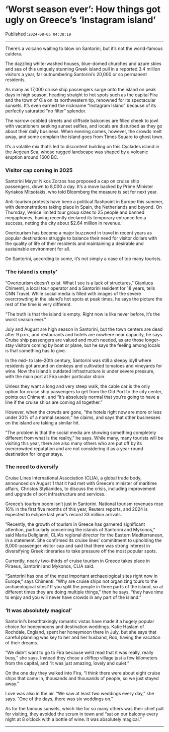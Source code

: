 # ‘Worst season ever’: How things got ugly on Greece’s ‘Instagram island’

Published :`2024-08-05 04:38:19`

---

There’s a volcano waiting to blow on Santorini, but it’s not the world-famous caldera.

The dazzling white-washed houses, blue-domed churches and azure skies and sea of this uniquely stunning Greek island pull in a reported 3.4 million visitors a year, far outnumbering Santorini’s 20,000 or so permanent residents.

As many as 17,000 cruise ship passengers surge onto the island on peak days in high season, heading straight to hot spots such as the capital Fira and the town of Oia on its northwestern tip, renowned for its spectacular sunsets. It’s even earned the nickname “Instagram Island” because of its perfectly saturated “no filter” splendor.

The narrow cobbled streets and cliffside balconies are filled cheek to jowl with vacationers seeking sunset selfies, and locals are disturbed as they go about their daily business. When evening comes, however, the crowds melt away, and some complain the island goes from Times Square to ghost town.

It’s a volatile mix that’s led to discontent building on this Cyclades island in the Aegean Sea, whose rugged landscape was shaped by a volcanic eruption around 1600 BC.

### Visitor cap coming in 2025

Santorini Mayor Nikos Zorzos has proposed a cap on cruise ship passengers, down to 8,000 a day. It’s a move backed by Prime Minister Kyriakos Mitsotakis, who told Bloomberg the measure is set for next year.

Anti-tourism protests have been a political flashpoint in Europe this summer, with demonstrations taking place in Spain, the Netherlands and beyond. On Thursday, Venice limited tour group sizes to 25 people and banned megaphones, having recently declared its temporary entrance fee a success, netting the city about $2.64 million in revenue.

Overtourism has become a major buzzword in travel in recent years as popular destinations struggle to balance their need for visitor dollars with the quality of life of their residents and maintaining a desirable and sustainable environment for all.

On Santorini, according to some, it’s not simply a case of too many tourists.

### ‘The island is empty’

“Overtourism doesn’t exist. What I see is a lack of structures,” Gianluca Chimenti, a local tour operator and a Santorini resident for 18 years, tells CNN Travel. While social media is filled with images of the severe overcrowding in the island’s hot spots at peak times, he says the picture the rest of the time is very different.

“The truth is that the island is empty. Right now is like never before, it’s the worst season ever.”

July and August are high season in Santorini, but the town centers are dead after 9 p.m., and restaurants and hotels are nowhere near capacity, he says. Cruise ship passengers are valued and much needed, as are those longer-stay visitors coming by boat or plane, but he says the feeling among locals is that something has to give.

In the mid- to late-20th century, Santorini was still a sleepy idyll where residents got around on donkeys and cultivated tomatoes and vineyards for wine. Now the island’s outdated infrastructure is under severe pressure, with the main port at Fira under particular strain.

Unless they want a long and very steep walk, the cable car is the only option for cruise ship passengers to get from the Old Port to the city center, points out Chimenti, and “it’s absolutely normal that you’re going to have a line if the cruise ships are coming all together.”

However, when the crowds are gone, “the hotels right now are more or less under 30% of a normal season,” he claims, and says that other businesses on the island are taking a similar hit.

“The problem is that the social media are showing something completely different from what is the reality,” he says. While many, many tourists will be visiting this year, there are also many others who are put off by its overcrowded reputation and are not considering it as a year-round destination for longer stays.

### The need to diversify

Cruise Lines International Association (CLIA), a global trade body, announced on August 1 that it had met with Greece’s minister of maritime affairs, Christos Stylianides, to discuss the crisis, including improvement and upgrade of port infrastructure and services.

Greece’s tourism boom isn’t just in Santorini. National tourism revenues rose 16% in the first five months of this year, Reuters reports, and 2024 is expected to eclipse last year’s record 33 million arrivals.

“Recently, the growth of tourism in Greece has garnered significant attention, particularly concerning the islands of Santorini and Mykonos,” said Maria Deligianni, CLIA’s regional director for the Eastern Mediterranean, in a statement. She confirmed its cruise lines’ commitment to upholding the 8,000-passenger visitor cap and said that there was strong interest in diversifying Greek itineraries to take pressure off the most popular spots.

Currently, nearly two-thirds of cruise tourism in Greece takes place in Piraeus, Santorini and Mykonos, CLIA said.

“Santorini has one of the most important archaeological sites right now in Europe,” says Chimenti. “Why are cruise ships not organizing tours to the archaeological sites? If you split the people in three parts of the island, so at different times they are doing multiple things,” then he says, “they have time to enjoy and you will never have crowds in any part of the island.”

### ‘It was absolutely magical’

Santorini’s breathtakingly romantic vistas have made it a hugely popular choice for honeymoons and destination weddings. Katie Haslam of Rochdale, England, spent her honeymoon there in July, but she says that careful planning was key to her and her husband, Rob, having the vacation of their dreams.

“We didn’t want to go to Fira because we’d read that it was really, really busy,” she says. Instead they chose a clifftop village just a few kilometers from the capital, and “it was just amazing, lovely and quiet.”

On the one day they walked into Fira, “I think there were about eight cruise ships that came in, thousands and thousands of people, so we just stayed away.”

Love was also in the air. “We saw at least two weddings every day,” she says. “One of the days, there was six weddings on.”

As for the famous sunsets, which like for so many others was their chief pull for visiting, they avoided the scrum in town and “sat on our balcony every night at 8 o’clock with a bottle of wine. It was absolutely magical.”

---

